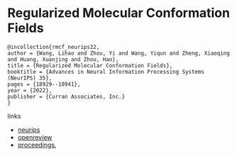 # Regularized Molecular Conformation Fields

```
@incollection{rmcf_neurips22,
author = {Wang, Lihao and Zhou, Yi and Wang, Yiqun and Zheng, Xiaoqing and Huang, Xuanjing and Zhou, Hao},
title = {Regularized Molecular Conformation Fields},
booktitle = {Advances in Neural Information Processing Systems (NeurIPS) 35},
pages = {18929--18941},
year = {2022},
publisher = {Curran Associates, Inc.}
}
```

links
- [neurips](https://nips.cc/Conferences/2022/Schedule?showEvent=53277)
- [openreview](https://openreview.net/forum?id=7XCFxnG8nGS)
- [proceedings](https://papers.nips.cc//paper_files/paper/2022/hash/77e5109bdf9f337e11e004c22c8ac89d-Abstract-Conference.html),

